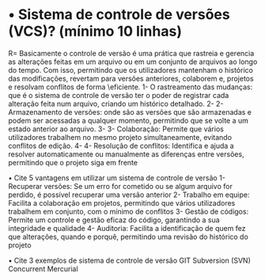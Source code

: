 # •	Sistema de controle de versões (VCS)? (mínimo 10 linhas)
R= Basicamente o controle de versão é uma prática que rastreia e gerencia as alterações feitas em um arquivo ou em um conjunto de arquivos ao longo do tempo. Com isso, permitindo que os utilizadores mantenham o histórico das modificações, revertam para versões anteriores, colaborem e, projetos e resolvam conflitos de forma \eficiente. 
1-	O rastreamento das mudanças: que é o sistema de controle de versão ter o poder de registrar cada alteração feita num arquivo, criando um histórico detalhado.
2-	 2- Armazenamento de versões: onde são as versões que são armazenadas e podem ser acessadas a qualquer momento, permitindo que se volte a um estado anterior ao arquivo. 
3-	3- Colaboração: Permite que vários utilizadores trabalhem no mesmo projeto simultaneamente, evitando conflitos de edição. 
4-	4- Resolução de conflitos: Identifica e ajuda a resolver automaticamente ou manualmente as diferenças entre versões, permitindo que o projeto siga em frente

•	Cite 5 vantagens em utilizar um sistema de controle de versão
1-	Recuperar versões: Se um erro for cometido ou se algum arquivo for perdido, é possível recuperar uma versão anterior
2-	Trabalho em equipe: Facilita a colaboração em projetos, permitindo que vários utilizadores trabalhem em conjunto, com o mínimo de conflitos 
3-	Gestão de códigos: Permite um controle e gestão eficaz do código, garantindo a sua integridade e qualidade 
4-	Auditoria: Facilita a identificação de quem fez que alterações, quando e porquê, permitindo uma revisão do histórico do projeto 
 
•	Cite 3 exemplos de sistema de controle de versão
GIT
Subversion (SVN)
Concurrent
Mercurial

